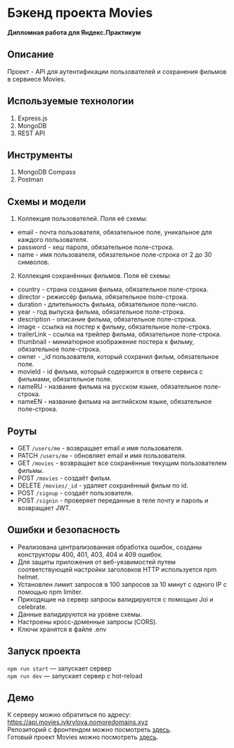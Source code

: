 # Бэкенд проекта Movies
**Дипломная работа для Яндекс.Практикум** <br>

## Описание
Проект - API для аутентификации пользователей и сохранения фильмов в сервиесе Movies.

## Используемые технологии
1. Express.js
2. MongoDB
3. REST API

## Инструменты
1. MongoDB Compass
2. Postman

## Схемы и модели
1. Коллекция пользователей. Поля её схемы:
* email - почта пользователя, обязательное поле, уникальное для каждого пользователя.
* password - хеш пароля, обязательное поле-строка.
* name - имя пользователя, обязательное поле-строка от 2 до 30 символов.
2. Коллекция сохранённых фильмов. Поля её схемы:
* country - страна создания фильма, обязательное поле-строка.
* director - режиссёр фильма, обязательное поле-строка.
* duration - длительность фильма, обязательное поле-число.
* year - год выпуска фильма, обязательное поле-строка.
* description - описание фильма, обязательное поле-строка.
* image - ссылка на постер к фильму, обязательное поле-строка.
* trailerLink - ссылка на трейлер фильма, обязательное поле-строка.
* thumbnail - миниатюрное изображение постера к фильму, обязательное поле-строка.
* owner - _id пользователя, который сохранил фильм, обязательное поле.
* movieId - id фильма, который содержится в ответе сервиса с фильмами, обязательное поле. 
* nameRU - название фильма на русском языке, обязательное поле-строка.
* nameEN - название фильма на английском языке, обязательное поле-строка.
  
## Роуты
* GET `/users/me` - возвращает email и имя пользователя. 
* PATCH `/users/me` - обновляет email и имя пользователя.
* GET `/movies` - возвращает все сохранённые текущим  пользователем фильмы.
* POST `/movies` - создаёт фильм.
* DELETE `/movies/_id` - удаляет сохранённый фильм по id.
* POST `/signup` - создаёт пользователя.
* POST `/signin` - проверяет переданные в теле почту и пароль и возвращает JWT.

## Ошибки и безопасность
* Реализована централизованная обработка ошибок, созданы конструкторы 400, 401, 403, 404 и 409 ошибок.
* Для защиты приложения от веб-уязвимостей путем соответствующей настройки заголовков HTTP используется npm helmet.
* Установлен лимит запросов в 100 запросов за 10 минут с одного IP с помощью npm limiter.
* Приходящие на сервер запросы валидируются с помощью Joi и celebrate.
* Данные валидируются на уровне схемы.
* Настроены кросс-доменные запросы (CORS).
* Ключи хранятся в файле .env
  
## Запуск проекта
`npm run start` — запускает сервер   
`npm run dev` — запускает сервер с hot-reload

## Демо
К серверу можно обратиться по адресу: https://api.movies.ivkrylova.nomoredomains.xyz<br>
Репозиторий с фронтендом можно посмотреть [здесь](https://github.com/IVKrylova/movies-explorer-frontend).<br>
Готовый проект Movies можно посмотреть [здесь](https://movies.ivkrylova.nomoredomains.xyz/).
